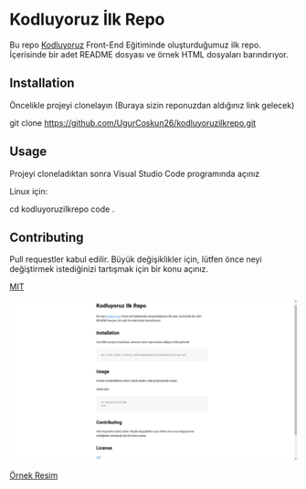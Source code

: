 # Kodluyoruz İlk Repo

Bu repo [Kodluyoruz](https://kodluyoruz.org/) Front-End Eğitiminde oluşturduğumuz ilk repo. İçerisinde bir adet README dosyası ve örnek HTML dosyaları barındırıyor.

## Installation

Öncelikle projeyi clonelayın (Buraya sizin reponuzdan aldığınız link gelecek)

git clone https://github.com/UgurCoskun26/kodluyoruzilkrepo.git

## Usage

Projeyi cloneladıktan sonra Visual Studio Code programında açınız

Linux için:

cd kodluyoruzilkrepo
code .

## Contributing

Pull requestler kabul edilir. Büyük değişiklikler için, lütfen önce neyi değiştirmek istediğinizi tartışmak için bir konu açınız.

[MIT](https://choosealicense.com/licenses/mit/)

![](https://raw.githubusercontent.com/Kodluyoruz/taskforce/main/git/odev1/figures/markdown.png)

[Örnek Resim](https://raw.githubusercontent.com/Kodluyoruz/taskforce/main/git/odev1/figures/markdown.png)

